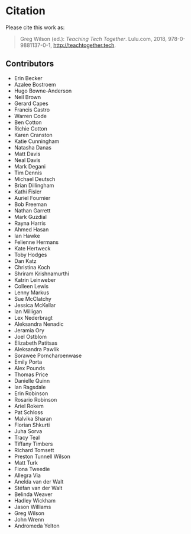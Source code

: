 # Citation

Please cite this work as:

> Greg Wilson (ed.): *Teaching Tech Together*. Lulu.com, 2018,
> 978-0-9881137-0-1, <http://teachtogether.tech>.

## Contributors

-   Erin Becker
-   Azalee Bostroem
-   Hugo Bowne-Anderson
-   Neil Brown
-   Gerard Capes
-   Francis Castro
-   Warren Code
-   Ben Cotton
-   Richie Cotton
-   Karen Cranston
-   Katie Cunningham
-   Natasha Danas
-   Matt Davis
-   Neal Davis
-   Mark Degani
-   Tim Dennis
-   Michael Deutsch
-   Brian Dillingham
-   Kathi Fisler
-   Auriel Fournier
-   Bob Freeman
-   Nathan Garrett
-   Mark Guzdial
-   Rayna Harris
-   Ahmed Hasan
-   Ian Hawke
-   Felienne Hermans
-   Kate Hertweck
-   Toby Hodges
-   Dan Katz
-   Christina Koch
-   Shriram Krishnamurthi
-   Katrin Leinweber
-   Colleen Lewis
-   Lenny Markus
-   Sue McClatchy
-   Jessica McKellar
-   Ian Milligan
-   Lex Nederbragt
-   Aleksandra Nenadic
-   Jeramia Ory
-   Joel Ostblom
-   Elizabeth Patitsas
-   Aleksandra Pawlik
-   Sorawee Porncharoenwase
-   Emily Porta
-   Alex Pounds
-   Thomas Price
-   Danielle Quinn
-   Ian Ragsdale
-   Erin Robinson
-   Rosario Robinson
-   Ariel Rokem
-   Pat Schloss
-   Malvika Sharan
-   Florian Shkurti
-   Juha Sorva
-   Tracy Teal
-   Tiffany Timbers
-   Richard Tomsett
-   Preston Tunnell Wilson
-   Matt Turk
-   Fiona Tweedie
-   Allegra Via
-   Anelda van der Walt
-   Stéfan van der Walt
-   Belinda Weaver
-   Hadley Wickham
-   Jason Williams
-   Greg Wilson
-   John Wrenn
-   Andromeda Yelton
